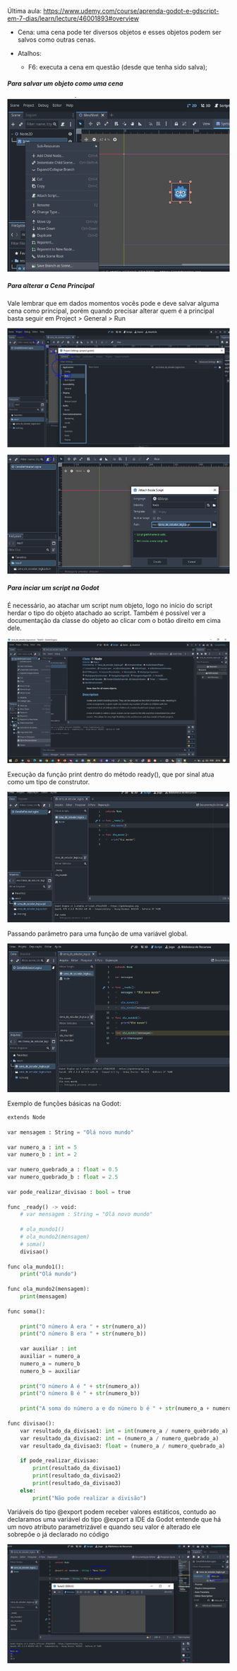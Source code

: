 
Última aula: https://www.udemy.com/course/aprenda-godot-e-gdscript-em-7-dias/learn/lecture/46001893#overview

- Cena: uma cena pode ter diversos objetos e esses objetos podem ser salvos como outras cenas.

- Atalhos:
	- F6: executa a cena em questão (desde que tenha sido salva);
	

##### Para salvar um objeto como uma cena	
	
![Alt text](https://github.com/phoenixproject/gamedev/blob/master/__MEDIA/__GODOT/_UDEMY/_GDSCRIPT43/teste01_01.png?raw=true "Objeto como cena")	

##### Para alterar a Cena Principal

Vale lembrar que em dados momentos vocês pode e deve salvar alguma cena como principal, porém quando precisar alterar quem é a principal basta seguir em Project > General > Run

![Alt text](https://github.com/phoenixproject/gamedev/blob/master/__MEDIA/__GODOT/_UDEMY/_GDSCRIPT43/teste01_02.png?raw=true "Inserção de Script")	

![Alt text](https://github.com/phoenixproject/gamedev/blob/master/__MEDIA/__GODOT/_UDEMY/_GDSCRIPT43/teste01_03.png?raw=true "Inserção de Script")	

##### Para inciar um script na Godot

É necessário, ao atachar um script num objeto, logo no início do script herdar o tipo do objeto atachado ao script. Também é possível ver a documentação da classe do objeto ao clicar com o botão direito em cima dele.

![Alt text](https://github.com/phoenixproject/gamedev/blob/master/__MEDIA/__GODOT/_UDEMY/_GDSCRIPT43/teste01_04.png?raw=true "Iniciando um script")	

Execução da função print dentro do método ready(), que por sinal atua como um tipo de construtor.

![Alt text](https://github.com/phoenixproject/gamedev/blob/master/__MEDIA/__GODOT/_UDEMY/_GDSCRIPT43/teste01_05.png?raw=true "Iniciando um script")	

Passando parâmetro para uma função de uma variável global.

![Alt text](https://github.com/phoenixproject/gamedev/blob/master/__MEDIA/__GODOT/_UDEMY/_GDSCRIPT43/teste01_06.png?raw=true "Passando parâmetro")	

Exemplo de funções básicas na Godot:

```python
extends Node

var mensagem : String = "Olá novo mundo"

var numero_a : int = 5
var numero_b : int = 2

var numero_quebrado_a : float = 0.5
var numero_quebrado_b : float = 2.5

var pode_realizar_divisao : bool = true

func _ready() -> void:
	# var mensagem : String = "Olá novo mundo"
	
	# ola_mundo1()
	# ola_mundo2(mensagem)
	# soma()
	divisao()
	
func ola_mundo1():
	print("Olá mundo")
	
func ola_mundo2(mensagem):
	print(mensagem)

func soma():
	
	print("O número A era " + str(numero_a))
	print("O número B era " + str(numero_b))
	
	var auxiliar : int
	auxiliar = numero_a
	numero_a = numero_b
	numero_b = auxiliar
	
	print("O número A é " + str(numero_a))
	print("O número B é " + str(numero_b))
	
	print("A soma do número a e do número b é " + str(numero_a + numero_b))

func divisao():
	var resultado_da_divisao1: int = int(numero_a / numero_quebrado_a)
	var resultado_da_divisao2: int = (numero_a / numero_quebrado_a)
	var resultado_da_divisao3: float = (numero_a / numero_quebrado_a)

	if pode_realizar_divisao:		
		print(resultado_da_divisao1)
		print(resultado_da_divisao2)
		print(resultado_da_divisao3)
	else:
		print("Não pode realizar a divisão")
```

Variáveis do tipo @export podem receber valores estáticos, contudo ao declaramos uma variável do tipo @export a IDE da Godot entende que há um novo atributo parametrizável e quando seu valor é alterado ele sobrepõe o já declarado no código

![Alt text](https://github.com/phoenixproject/gamedev/blob/master/__MEDIA/__GODOT/_UDEMY/_GDSCRIPT43/teste01_07.png?raw=true "Variável Export")	